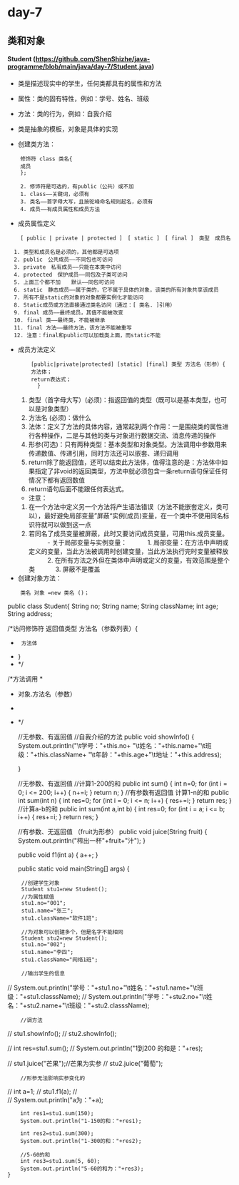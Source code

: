 # day-7
## 类和对象
#### Student (https://github.com/ShenShizhe/java-programme/blob/main/java/day-7/Student.java)

- 类是描述现实中的学生，任何类都具有的属性和方法
- 属性：类的固有特性，例如：学号、姓名、班级
- 方法：类的行为，例如：自我介绍
- 类是抽象的模板，对象是具体的实现



 - 创建类方法：
```
	修饰符 class 类名{
	成员
	};
```
        2. 修饰符是可选的，有public（公共）或不加
        1. class——关键词，必须有
        3. 类名——首字母大写，且按驼峰命名规则起名，必须有
        4. 成员——有成员属性和成员方法

  - 成员属性定义
```
	[ public | private | protected ]　[ static ]　[ final ]　类型　成员名
```
      1. 类型和成员名是必须的，其他都是可选项
      2. public　公共成员——不同包也可访问
      3. private　私有成员——只能在本类中访问
      4. protected　保护成员——同包及子类可访问
      5. 上面三个都不加　　默认——同包可访问
      6. static　静态成员——属于类的，它不属于具体的对象，该类的所有对象共享该成员
      7. 所有不是static的对象的对象都要实例化才能访问
      8. Static成员或方法直接通过类名访问（通过：[ 类名. ]引用）
      9. final 成员——最终成员，其值不能被改变
      10. final 类——最终类，不能被继承
      11. final 方法——最终方法，该方法不能被重写
      12. 注意：final和public可以加载类上面，而static不能
  - 成员方法定义
	```
		[public|private|protected] [static] [final] 类型 方法名（形参）{
		方法体；
		return表达式；
	      }
	```
      1. 类型（首字母大写）(必须)：指返回值的类型（既可以是基本类型，也可以是对象类型）
      2. 方法名 (必须)：做什么
      3. 法体：定义了方法的具体内容，通常起到两个作用：一是围绕类的属性进行各种操作，二是与其他的类与对象进行数据交流、消息传递的操作
      4. 形参(可选)：只有两种类型：基本类型和对象类型。方法调用中参数用来传递数值、传递引用，同时方法还可以嵌套、递归调用
      5. return除了能返回值，还可以结束此方法体，值得注意的是：方法体中如果指定了非void的返回类型，方法中就必须包含一条return语句保证任何情况下都有返回数值
      6. return语句后面不能跟任何表达式。
      - 注意：
      1. 在一个方法中定义另一个方法将产生语法错误（方法不能嵌套定义，类可以），最好避免局部变量”屏蔽“实例(成员)变量，在一个类中不使用同名标识符就可以做到这一点
      2. 若同名了成员变量被屏蔽，此时又要访问成员变量，可用this.成员变量。
　　　- 关于局部变量与实例变量：
　　　1. 局部变量：在方法中声明或定义的变量，当此方法被调用时创建变量，当此方法执行完时变量被释放
　　　2. 在所有方法之外但在类体中声明或定义的变量，有效范围是整个类
　　　3. 屏蔽不是覆盖
 - 创建对象方法：
```
	类名 对象 =new 类名 ()；
```











public class Student{
	String no;
	String name;
	String className;
	int age;
	String address;

	
/*访问修饰符 返回值类型 方法名（参数列表）{ 
 * 		方法体
 * }
 * */
	
/*方法调用
 * 
 * 对象.方法名（参数）
 * 
 * */
	
	
	//无参数、有返回值
	//自我介绍的方法
	public void showInfo() {
		System.out.println("\t学号："+this.no+
	"\t姓名："+this.name+"\t班级："+this.className+
	"\t年龄："+this.age+"\t地址："+this.address);
	
	}
	
	//无参数、有返回值 
	//计算1-200的和
	public int sum() {
		int n=0;
		for (int i = 0; i <= 200; i++) {
			n+=i;
		}
		return n;
	}
	//有参数有返回值 计算1-n的和
	public int sum(int n) {
		int res=0;
		for (int i = 0; i <= n; i++) {
			res+=i;
		}
		return res;
	}
	//计算a-b的和
	public int sum(int a,int b) {
		int res=0;
		for (int i = a; i <= b; i++) {
			res+=i;
		}
		return res;
	}
	
	
	
	
	
	//有参数、无返回值 （fruit为形参）
	public void juice(String fruit) {
		System.out.println("榨出一杯"+fruit+"汁");
	}
	
	public void f1(int a) {
		a++;
	}
	

	public static void main(String[] args) {
		
		//创建学生对象
		Student stu1=new Student();
		//为属性赋值
		stu1.no="001";
		stu1.name="张三";
		stu1.className="软件1班";
		
		//为对象可以创建多个，但是名字不能相同
		Student stu2=new Student();
		stu1.no="002";
		stu1.name="李四";
		stu1.className="网络1班";
		
		//输出学生的信息
//		System.out.println("学号："+stu1.no+"\t姓名："+stu1.name+"\t班级："+stu1.classsName);
//		System.out.println("学号："+stu2.no+"\t姓名："+stu2.name+"\t班级："+stu2.classsName);
		
		//调方法
//		stu1.showInfo();
//		stu2.showInfo();
		
//		int res=stu1.sum();
//		System.out.println("1到200 的和是："+res);
		
//		stu1.juice("芒果");//芒果为实参
//		stu2.juice("葡萄");
		
		//形参无法影响实参变化的
//		int a=1;
//		stu1.f1(a);
//		
//		System.out.println("a为："+a);
		

		int res1=stu1.sum(150);
		System.out.println("1-150的和："+res1);

		int res2=stu1.sum(300);
		System.out.println("1-300的和："+res2);
		
		//5-60的和
		int res3=stu1.sum(5, 60);
		System.out.println("5-60的和为："+res3);
	}
		




#### 
